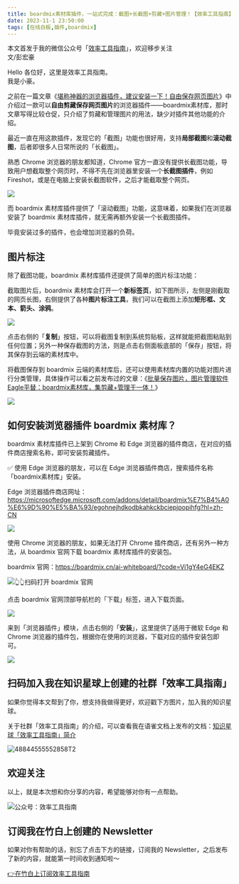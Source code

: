 ```yaml
---
title: boardmix素材库插件，一站式完成：截图+长截图+剪藏+图片管理！【效率工具指南】  
date: 2023-11-1 23:50:00               
tags: [在线白板,插件,boardmix]                                                                               
---
```

本文首发于我的微信公众号「[效率工具指南](https://mp.weixin.qq.com/s/vZYeyIkEgR_wDUnDf-XOLQ)」，欢迎移步关注         
文/彭宏豪  


Hello 各位好，这里是效率工具指南。  
我是小豪。  

之前在一篇文章《[堪称神器的浏览器插件，建议安装一下！自由保存网页图片](https://mp.weixin.qq.com/s/fI4rJsGKDRgYHtE7Ho8cnw)》中介绍过一款可以**自由剪藏保存网页图片**的浏览器插件——boardmix素材库，那时文章写得比较仓促，只介绍了剪藏和管理图片的用法，缺少对插件其他功能的介绍。  

最近一直在用这款插件，发现它的「截图」功能也很好用，支持**局部截图**和**滚动截图**，后者即很多人日常所说的「长截图」。  

熟悉 Chrome 浏览器的朋友都知道，Chrome 官方一直没有提供长截图功能，导致用户想截取整个网页时，不得不先在浏览器里安装一个**长截图插件**，例如 Fireshot，或是在电脑上安装长截图软件，之后才能截取整个网页。   


![](https://www.penghh.fun/2023/11/01/16988504231573.jpg)


而 boardmix 素材库插件提供了「滚动截图」功能，这意味着，如果我们在浏览器安装了 boardmix 素材库插件，就无需再额外安装一个长截图插件。

毕竟安装过多的插件，也会增加浏览器的负荷。     

## 图片标注

除了截图功能，boardmix 素材库插件还提供了简单的图片标注功能：  


截取图片后，boardmix 素材库会打开一个**新标签页**，如下图所示，左侧是刚截取的网页长图，右侧提供了各种**图片标注工具**，我们可以在截图上添加**矩形框、文本、箭头、涂鸦**。  

![](https://www.penghh.fun/2023/11/01/image-40.png)


点击右侧的「**复制**」按钮，可以将截图复制到系统剪贴板，这样就能把截图粘贴到任何位置；另外一种保存截图的方法，则是点击右侧面板底部的「保存」按钮，将其保存到云端的素材库中。       

将截图保存到 boardmix 云端的素材库后，还可以使用素材库内置的功能对图片进行分类管理，具体操作可以看之前发布过的文章：《[批量保存图片，图片管理软件Eagle平替：boardmix素材库，集剪藏+管理于一体！](https://mp.weixin.qq.com/s/jotXTANDOG9UczbgQ7lEwQ)》    


![](https://www.penghh.fun/2023/11/01/image-41.png)


## 如何安装浏览器插件 boardmix 素材库？    

boardmix 素材库插件已上架到 Chrome 和 Edge 浏览器的插件商店，在对应的插件商店搜索名称，即可安装剪藏插件。  

✅ 使用 Edge 浏览器的朋友，可以在 Edge 浏览器插件商店，搜索插件名称「boardmix素材库」安装。  

Edge 浏览器插件商店网址：     
https://microsoftedge.microsoft.com/addons/detail/boardmix%E7%B4%A0%E6%9D%90%E5%BA%93/egohnejhdkodbkahkckbciepjpopihfg?hl=zh-CN  

![](https://www.penghh.fun/2023/11/01/16988527689547.jpg)

使用 Chrome 浏览器的朋友，如果无法打开 Chrome 插件商店，还有另外一种方法，从 boardmix 官网下载 boardmix 素材库插件的安装包。   

boardmix 官网：https://boardmix.cn/ai-whiteboard/?code=Vi1gY4eG4EKZ    

![👆👆扫码打开 boardmix 官网](https://www.penghh.fun/2023/11/01/boardmix-chan-pin-er-wei-ma.png)


点击 boardmix 官网顶部导航栏的「下载」标签，进入下载页面。   

![](https://www.penghh.fun/2023/11/01/16988529928790.jpg)


来到「浏览器插件」模块，点击右侧的「**安装**」，这里提供了适用于微软 Edge 和 Chrome 浏览器的插件包，根据你在使用的浏览器，下载对应的插件安装包即可。   

![](https://www.penghh.fun/2023/11/01/image-42.png)


## 扫码加入我在知识星球上创建的社群「效率工具指南」  

如果你觉得本文帮到了你，想支持我做得更好，欢迎戳下方图片，加入我的知识星球。     

关于社群「效率工具指南」的介绍，可以查看我在语雀文档上发布的文档：[知识星球「效率工具指南」简介](https://www.yuque.com/penghonghao/af0aai/glwrg2dl0dqlegi6?singleDoc#)    

![48844555552858T2](https://www.penghh.fun/2023/03/25/48844555552858t2.JPG)   

## 欢迎关注     

以上，就是本次想和你分享的内容，希望能够对你有一点帮助。     

![公众号：效率工具指南](https://www.penghh.fun/2021/05/28/gong-zhong-hao-wei-bu-er-wei-ma-dailogo.png)   

## 订阅我在竹白上创建的 Newsletter   

如果对你有帮助的话，别忘了点击下方的链接，订阅我的 Newsletter，之后发布了新的内容，就能第一时间收到通知啦～  

[👉在竹白上订阅效率工具指南](https://penghh.zhubai.love/)         













